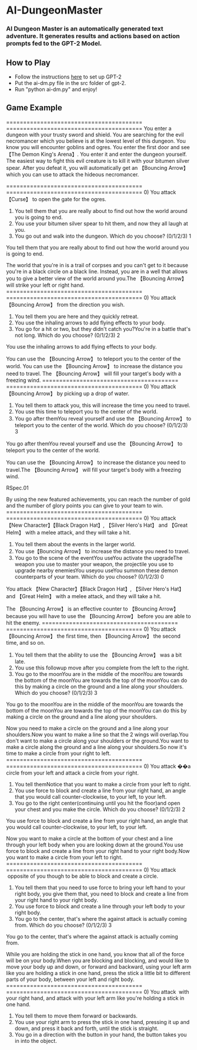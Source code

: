 # AI-DungeonMaster

### AI Dungeon Master is an automatically generated text adventure. It generates results and actions based on action prompts fed to the GPT-2 Model. 


## How to Play
* Follow the instructions [here](https://lambdalabs.com/blog/run-openais-new-gpt-2-text-generator-code-with-your-gpu/) to set up GPT-2
* Put the ai-dm.py file in the src folder of gpt-2.
* Run "python ai-dm.py" and enjoy!

## Game Example

========================================  ========================================
You enter a dungeon with your trusty sword and shield. You are searching for the evil necromancer which you believe
is at the lowest level of this dungeon. You know you will encounter goblins and ogres. You enter the first door and see 
【The Demon King's Arena】. You enter it and enter the dungeon yourself. The easiest way to fight this evil creature is 
to kill it with your bitumen silver spear. After you defeat it, you will automatically get an 【Bouncing Arrow】 which 
you can use to attack the hideous necromancer.
 
========================================  ========================================
0)  You attack 【Curse】 to open the gate for the ogres.
1)  You tell them that you are really about to find out how the world around you is going to end.
2)  You use your bitumen silver spear to hit them, and now they all laugh at you.
3)  You go out and walk into the dungeon.
Which do you choose? (0/1/2/3) 1
 
You tell them that you are really about to find out how the world around you is going to end.
 
 The world that you're in is a trail of corpses and you can't get to it because you're in a black circle on a black line.
 Instead, you are in a well that allows you to give a better view of the world around you.The 【Bouncing Arrow】 will strike
 your left or right hand.
========================================  ========================================
0)  You attack 【Bouncing Arrow】 from the direction you wish.
1)  You tell them you are here and they quickly retreat.
2)  You use the inhaling arrows to add flying effects to your body.
3)  You go for a hit or two, but they didn't catch you?You're in a battle that's not long.
Which do you choose? (0/1/2/3) 2
 
You use the inhaling arrows to add flying effects to your body.
 
 You can use the 【Bouncing Arrow】 to teleport you to the center of the world. You can use the 【Bouncing Arrow】 to 
 increase the distance you need to travel. The 【Bouncing Arrow】 will fill your target's body with a freezing wind.
========================================  ========================================
0)  You attack 【Bouncing Arrow】 by picking up a drop of water.
1)  You tell them to attack you, this will increase the time you need to travel.
2)  You use this time to teleport you to the center of the world.
3)  You go after themYou reveal yourself and use the 【Bouncing Arrow】 to teleport you to the center of the world.
Which do you choose? (0/1/2/3) 3
 
You go after themYou reveal yourself and use the 【Bouncing Arrow】 to teleport you to the center of the world.
 
 You can use the 【Bouncing Arrow】 to increase the distance you need to travel.The 【Bouncing Arrow】 will fill your 
 target's body with a freezing wind.

RSpec.01

By using the new featured achievements, you can reach the number of gold and the number of glory points you can give 
to your team to win.
========================================  ========================================
0)  You attack 【New Character】【Black Dragon Hat】, 【Silver Hero's Hat】 and 【Great Helm】 with a melee attack, and
they will take a hit.
1)  You tell them about the events in the larger world.
2)  You use【Bouncing Arrow】 to increase the distance you need to travel.
3)  You go to the scene of the eventYou useYou activate the upgradeThe weapon you use to master your weapon, the
projectile you use to upgrade nearby enemiesYou useyou useYou summon these demon counterparts of your team.
Which do you choose? (0/1/2/3) 0
 
You attack 【New Character】【Black Dragon Hat】, 【Silver Hero's Hat】 and 【Great Helm】 with a melee attack, and 
they will take a hit.
 
The 【Bouncing Arrow】 is an effective counter to 【Bouncing Arrow】 because you will have to use the 【Bouncing Arrow】 before you are able to hit the enemy.
========================================  ========================================
0)  You attack 【Bouncing Arrow】 the first time, then 【Bouncing Arrow】 the second time, and so on.
1)  You tell them that the ability to use the 【Bouncing Arrow】 was a bit late.
2)  You use this followup move after you complete from the left to the right.
3)  You go to the moonYou are in the middle of the moonYou are towards the bottom of the moonYou are towards the top of the moonYou can do this by making a circle on the ground and a line along your shoulders.
Which do you choose? (0/1/2/3) 3
 
You go to the moonYou are in the middle of the moonYou are towards the bottom of the moonYou are towards the top of the moonYou can do this by making a circle on the ground and a line along your shoulders.
 
Now you need to make a circle on the ground and a line along your shoulders.Now you want to make a line so that 
the 2 wings will overlap.You don't want to make a circle along your shoulders or the ground.You want to make a 
circle along the ground and a line along your shoulders.So now it's time to make a circle from your right to left.
========================================  ========================================
0)  You attack ��a circle from your left and attack a circle from your right.
1)  You tell themNotice that you want to make a circle from your left to right.
2)  You use force to block and create a line from your right hand, an angle that you would call counter-clockwise, 
to your left, to your left.
3)  You go to the right center(continuing until you hit the floor)and open your chest and you make the circle.
Which do you choose? (0/1/2/3) 2
 
You use force to block and create a line from your right hand, an angle that you would call counter-clockwise, 
to your left, to your left.
 
Now you want to make a circle at the bottom of your chest and a line through your left body when you are looking
down at the ground.You use force to block and create a line from your right hand to your right body.Now you want 
to make a circle from your left to right.
========================================  ========================================
0)  You attack  opposite of you though to be able to block and create a circle.
1)  You tell them that you need to use force to bring your left hand to your right body, you give them that,
you need to block and create a line from your right hand to your right body.
2)  You use force to block and create a line through your left body to your right body.
3)  You go to the center, that's where the against attack is actually coming from.
Which do you choose? (0/1/2/3) 3
 
You go to the center, that's where the against attack is actually coming from.
 
 While you are holding the stick in one hand, you know that all of the force will be on your body.When you are 
 blocking and blocking, and would like to move your body up and down, or forward and backward, using your left 
 arm like you are holding a stick in one hand, press the stick a little bit to different parts of your body, 
 between your left and right body.
========================================  ========================================
0)  You attack  with your right hand, and attack with your left arm like you're holding a stick in one hand.
1)  You tell them to move them forward or backwards.
2)  You use your right arm to press the stick in one hand, pressing it up and down, and press it back and forth,
until the stick is straight.
3)  You go in a direction with the button in your hand, the button takes you in into the object.

